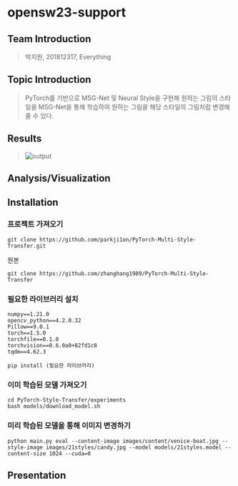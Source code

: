 # opensw23-support

## Team Introduction
  
  > 박지원, 201812317, Everything
  
## Topic Introduction
  > PyTorch를 기반으로 MSG-Net 및 Neural Style을 구현해 원하는 그림의 스타일을 MSG-Net을 통해 학습하여 원하는 그림을 해당 스타일의 그림처럼 변경해 줄 수 있다.
  
  
## Results
  > ![output](https://github.com/parkji1on/opensw23-support/assets/103587652/0addbac1-cf7b-457d-ab0a-dcf97c9751e4)
  
## Analysis/Visualization


## Installation

### 프로젝트 가져오기
```
git clone https://github.com/parkji1on/PyTorch-Multi-Style-Transfer.git
```
원본
```
git clone https://github.com/zhanghang1989/PyTorch-Multi-Style-Transfer
```
### 필요한 라이브러리 설치
```
numpy==1.21.0
opencv_python==4.2.0.32
Pillow==9.0.1
torch==1.5.0
torchfile==0.1.0
torchvision==0.6.0a0+82fd1c8
tqdm==4.62.3
```
```
pip install (필요한 라이브러리)
```
### 이미 학습된 모델 가져오기
```
cd PyTorch-Style-Transfer/experiments
bash models/download_model.sh
```
### 미리 학습된 모델을 통해 이미지 변경하기
```
python main.py eval --content-image images/content/venice-boat.jpg --style-image images/21styles/candy.jpg --model models/21styles.model --content-size 1024 --cuda=0
```

## Presentation
